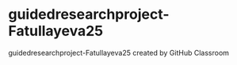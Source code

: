 # guidedresearchproject-Fatullayeva25
guidedresearchproject-Fatullayeva25 created by GitHub Classroom
